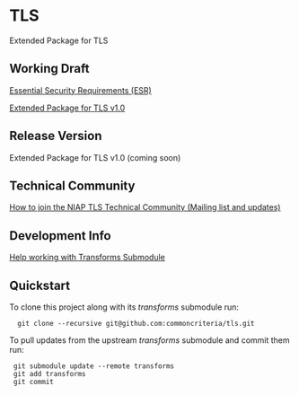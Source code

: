 TLS
===============

Extended Package for TLS


## Working Draft
[Essential Security Requirements (ESR)](http://common-criteria.rhcloud.com/tls/output/tls-esr.html)

[Extended Package for TLS v1.0](http://common-criteria.rhcloud.com/tls/output/tls-release.html)

## Release Version
Extended Package for TLS v1.0 (coming soon)

## Technical Community
[How to join the NIAP TLS Technical Community (Mailing list and updates)](
https://www.niap-ccevs.org/NIAP_Evolution/tech_communities.cfm)

## Development Info
[Help working with Transforms Submodule](https://github.com/commoncriteria/transforms/wiki/Working-with-Transforms-as-a-Submodule)

## Quickstart
To clone this project along with its _transforms_ submodule run:

````
  git clone --recursive git@github.com:commoncriteria/tls.git
````
To pull updates from the upstream _transforms_ submodule and commit them run:
````
 git submodule update --remote transforms
 git add transforms
 git commit
````
